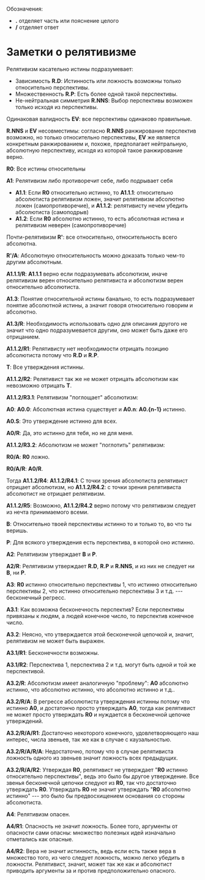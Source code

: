 Обозначения:

- **.** отделяет часть или пояснение целого
- **/** отделяет ответ

# Заметки о релятивизме

Релятивизм касательно истины подразумевает:

- Зависимость **R.D**: Истинность или ложность возможны только относительно перспективы.
- Множественность **R.P**: Есть более одной такой перспективы.
- Не-нейтральная симметрия **R.NNS**: Выбор перспективы возможен только исходя из перспективы.

Одинаковая валидность **EV**: все перспективы одинаково правильные.

**R.NNS** и **EV** несовместимы: согласно **R.NNS** ранжирование перспектив возможно, но только относительно перспективы, **EV** же является конкретным ранжированием и, похоже, предполагает нейтральную, абсолютную перспективу, исходя из которой такое ранжирование верно.

**R0**: Все истины относительны

**А1**: Релятивизм либо противоречит себе, либо подрывает себя

- **A1.1**: Если **R0** относительно истинно, то **A1.1.1**: относительно абсолютиста релятивизм ложен, значит релятивизм абсолютно ложен (самопротиворечие), и **A1.1.2**: релятивисту нечем убедить абсолютиста (самоподрыв)
- **A1.2**: Если **R0** абсолютно истинно, то есть абсолютная истина и релятивизм неверен (самопротиворечие)

Почти-релятивизм **R'**: все относительно, относительность всего абсолютна.

**R'/A**: Абсолютную относительность можно доказать только чем-то другим абсолютным.

**A1.1.1/R**: **A1.1.1** верно если подразумевать абсолютизм, иначе релятивизм верен относительно релятивиста и абсолютизм верен относительно абсолютиста.

**A1.3**: Понятие относительной истины банально, то есть подразумевает понятие абсолютной истины, а значит говоря относительно говорим и абсолютно.

**A1.3/R**: Необходимость использовать одно для описания другого не значит что одно подразумевается другим, оно может быть даже его отрицанием.

**A1.1.2/R1**: Релятивисту нет необходимости отрицать позицию абсолютиста потому что **R.D** и **R.P**.

**T**: Все утверждения истинны.

**A1.1.2/R2**: Релятивист так же не может отрицать абсолютизм как невозможно отрицать **T**.

**A1.1.2/R3.1**: Релятивизм "поглощает" абсолютизм:

**A0**: **A0.0**: Абсолютная истина существует и **A0.n**: **A0.{n-1}** истинно.

**A0.S**: Это утверждение истинно для всех.

**A0/R**: Да, это истинно для тебя, но не для меня.

**A1.1.2/R3.2**: Абсолютизм не может "поглотить" релятивизм:

**R0/A**: **R0** ложно.

**R0/A/R**: **A0/R**.

Тогда **A1.1.2/R4**: **A1.1.2/R4.1**: С точки зрения абсолютиста релятивист отрицает абсолютизм, но **A1.1.2/R4.2**: с точки зрения релятивиста абсолютист не отрицает релятивизм.

**A1.1.2/R5**: Возможно, **A1.1.2/R4.2** верно потому что релятивизм следует из нечта принимаемого всеми.

**B**: Относительно твоей перспективы истинно то и только то, во что ты веришь.

**P**: Для всякого утверждения есть перспектива, в которой оно истинно.

**A2**: Релятивизм утверждает **B** и **P**.

**A2/R**: Релятивизм утверждает **R.D**, **R.P** и **R.NNS**, и из них не следует ни **B**, ни **P**.

**A3**: **R0** истинно относительно перспективы 1, что истинно относительно перспективы 2, что истинно относительно перспективы 3 и т.д. --- бесконечный регресс.

**A3.1**: Как возможна бесконечность перспектив? Если перспективы привязаны к людям, а людей конечное число, то перспектив конечное число.

**A3.2**: Неясно, что утверждается этой бесконечной цепочкой и, значит, релятивизм не может быть выражен.

**A3.1/R1**: Бесконечности возможны.

**A3.1/R2**: Перспектива 1, перспектива 2 и т.д. могут быть одной и той же перспективой.

**A3.2/R**: Абсолютизм имеет аналогичную "проблему": **A0** абсолютно истинно, что абсолютно истинно, что абсолютно истинно и т.д..

**A3.2/R/A**: В регрессе абсолютиста утверждения истинны потому что истинно **A0**, и достатончо просто утверждать **A0**, тогда как релятивист не может просто утверждать **R0** и нуждается в бесконечной цепочке утверждений.

**A3.2/R/A/R1**: Достаточно некоторого конечного, удовлетворяющего наш интерес, числа звеньев, так же как в случае с каузальностью.

**A3.2/R/A/R/A**: Недостаточно, потому что в случае релятивиста ложность одного из звеньев значит ложность всех предыдущих.

**A3.2/R/A/R2**: Утверждая **R0**, релятивист не утверждает "**R0** истинно относительно перспективы", ведь это было бы другое утверждение. Все звенья бесконечной цепочки следуют из **R0**, так что достаточно утверждать **R0**. Утверждать **R0** не значит утверждать "**R0** абсолютно истинно" --- это было бы предвосхищением основания со стороны абсолютиста.

**A4**: Релятивизм опасен.

**A4/R1**: Опасность не значит ложность. Более того, аргументы от опасности сами опасны: множество полезных идей изначально отметались как опасные.

**A4/R2**: Вера не значит истинность, ведь если есть также вера в множество того, из чего следует ложность, можно легко убедить в ложности. Релятивист, значит, может так же как и абсолютист приводить аргументы за и против предположительно опасного.
